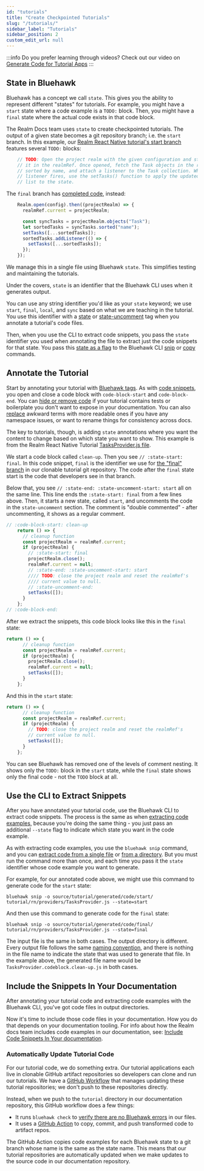 ```yaml
---
id: "tutorials"
title: "Create Checkpointed Tutorials"
slug: "/tutorials/"
sidebar_label: "Tutorials"
sidebar_position: 2
custom_edit_url: null
---
```


:::info
Do you prefer learning through videos? Check out our video on 
[Generate Code for Tutorial Apps](/#generate-code-for-tutorial-apps)
:::

## State in Bluehawk

Bluehawk has a concept we call `state`. This gives you the ability to 
represent different "states" for tutorials. For example, you might have
a `start` state where a code example is a `TODO:` block. Then, you might 
have a `final` state where the actual code exists in that code block. 

The Realm Docs team uses `state` to create checkpointed tutorials. 
The output of a given state becomes a git repository branch; i.e. the `start`
branch. In this example, our 
[Realm React Native tutorial's start branch](https://github.com/mongodb-university/realm-tutorial-react-native/blob/ee05c6d9eb8d2975e7f8d34679c8c2a94ce00298/providers/TasksProvider.js#L32)
features several `TODO:` blocks:

```js
    // TODO: Open the project realm with the given configuration and store
    // it in the realmRef. Once opened, fetch the Task objects in the realm,
    // sorted by name, and attach a listener to the Task collection. When the
    // listener fires, use the setTasks() function to apply the updated Tasks
    // list to the state.
```

The `final` branch has [completed code](https://github.com/mongodb-university/realm-tutorial-react-native/blob/57cfbe9749972b50cbfa7df071d6cc60f1cc1f38/providers/TasksProvider.js#L32), 
instead:

```js
    Realm.open(config).then((projectRealm) => {
      realmRef.current = projectRealm;

      const syncTasks = projectRealm.objects("Task");
      let sortedTasks = syncTasks.sorted("name");
      setTasks([...sortedTasks]);
      sortedTasks.addListener(() => {
        setTasks([...sortedTasks]);
      });
    });
```

We manage this in a single file using Bluehawk `state`. This simplifies
testing and maintaining the tutorials.

Under the covers, `state` is an identifier that the Bluehawk CLI uses 
when it generates output. 

You can use any string identifier you'd like as your `state` keyword;
we use `start`, `final`, `local`, and `sync` based on what we are teaching
in the tutorial. You use this identifier with a [state](/reference/tags#state) 
or [state-uncomment](/reference/tags#state-uncomment) tag when you 
annotate a tutorial's code files.

Then, when you use the CLI to extract code snippets, you pass the `state`
identifier you used when annotating the file to extract just the code 
snippets for that state. You pass this [state as a flag](/reference/cli#state) 
to the Bluehawk CLI [snip](/reference/cli#snip) or [copy](/reference/cli#copy) 
commands.

## Annotate the Tutorial

Start by annotating your tutorial with [Bluehawk tags](/reference/tags).
As with [code snippets](code-snippets), you open and close a code block
with `code-block-start` and `code-block-end`. You can 
[hide or remove code](code-snippets#hide-or-remove-code) if your tutorial 
contains tests or boilerplate you don't want to expose in your documentation.
You can also [replace](code-snippets#replace) awkward terms with more 
readable ones if you have any namespace issues, or want to rename things
for consistency across docs.

The key to tutorials, though, is adding `state` annotations where you want
the content to change based on which state you want to show. This example
is from the Realm React Native Tutorial 
[TasksProvider.js file](https://github.com/mongodb/docs-realm/blob/master/tutorial/rn/providers/TasksProvider.js).

We start a code block called `clean-up`. Then you see `// :state-start: final`.
In this code snippet, `final` is the identifier we use for 
[the "final" branch](https://github.com/mongodb-university/realm-tutorial-react-native/blob/final/providers/TasksProvider.js)
in our clonable tutorial git repository. The code after the `final` state
start is the code that developers see in that branch.

Below that, you see `// :state-end: :state-uncomment-start: start` all 
on the same line. This line ends the `:state-start: final` from a few lines
above. Then, it starts a new state, called `start`, and uncomments the 
code in the `state-uncomment` section. The comment is "double commented" -
after uncommenting, it shows as a regular comment.

```js
// :code-block-start: clean-up
    return () => {
      // cleanup function
      const projectRealm = realmRef.current;
      if (projectRealm) {
        // :state-start: final
        projectRealm.close();
        realmRef.current = null;
        // :state-end: :state-uncomment-start: start
        //// TODO: close the project realm and reset the realmRef's
        //// current value to null.
        // :state-uncomment-end:
        setTasks([]);
      }
    };
// :code-block-end:
```

After we extract the snippets, this code block looks like this in the `final` 
state:

```js
return () => {
      // cleanup function
      const projectRealm = realmRef.current;
      if (projectRealm) {
        projectRealm.close();
        realmRef.current = null;
        setTasks([]);
      }
    };
```

And this in the `start` state:

```js
return () => {
      // cleanup function
      const projectRealm = realmRef.current;
      if (projectRealm) {
        // TODO: close the project realm and reset the realmRef's
        // current value to null.
        setTasks([]);
      }
    };
```

You can see Bluehawk has removed one of the levels of comment nesting.
It shows only the `TODO:` block in the `start` state, while the 
`final` state shows only the final code - not the `TODO` block at all. 

## Use the CLI to Extract Snippets

After you have annotated your tutorial code, use the Bluehawk CLI to extract
code snippets. The process is the same as when 
[extracting code examples](code-snippets#use-the-cli-to-extract-snippets), 
because you're doing the same thing - you just pass an additional `--state`
flag to indicate which state you want in the code example.

As with extracting code examples, you use the `bluehawk snip` command,
and you can 
[extract code from a single file](code-snippets#extract-code-from-a-single-file) 
or [from a directory](code-snippets#extract-code-in-a-directory). But you
must run the command more than once, and each time you pass it the `state`
identifier whose code example you want to generate. 

For example, for our annotated code above, we might use this command to
generate code for the `start` state:

```shell
bluehawk snip -o source/tutorial/generated/code/start/ tutorial/rn/providers/TasksProvider.js --state=start
```

And then use this command to generate code for the `final` state:

```shell
bluehawk snip -o source/tutorial/generated/code/final/ tutorial/rn/providers/TasksProvider.js --state=final
```

The input file is the same in both cases. The output directory is different.
Every output file follows the same 
[naming convention](code-snippets#output-file-names), and there is 
nothing in the file name to indicate the state that was used to generate
that file. In the example above, the generated file name would be 
`TasksProvider.codeblock.clean-up.js` in both cases.

## Include the Snippets In Your Documentation

After annotating your tutorial code and extracting code examples with the 
Bluehawk CLI, you've got code files in output directories.

Now it's time to include those code files in your documentation.
How you do that depends on your documentation tooling. For info
about how the Realm docs team includes code examples in our documentation, see:
[Include Code Snippets In Your documentation](code-snippets#include-the-snippets-in-your-documentation).

### Automatically Update Tutorial Code

For our tutorial code, we do something extra. Our tutorial applications each
live in clonable GitHub artifact repositories so developers can clone and 
run our tutorials. We have a 
[GitHub Workflow](https://github.com/mongodb/docs-realm/blob/master/.github/workflows/push-to-artifact-repos.yml)
that manages updating these tutorial repositories; we don't push to these
repositories directly.

Instead, when we push to the `tutorial` directory in our documentation 
repository, this GitHub workflow does a few things:

- It runs `bluehawk check` to [verify there are no Bluehawk errors](/reference/cli#check) 
in our files.
- It uses a [GitHub Action](https://github.com/mongodb/docs-realm/tree/master/.github/actions/push-to-artifact-repo) 
to copy, commit, and push transformed code to artifact repos.

The GitHub Action copies code examples for each Bluehawk state to a git 
branch whose name is the same as the state name. This means that our 
tutorial repositories are automatically updated when we make updates to 
the source code in our documentation repository.
